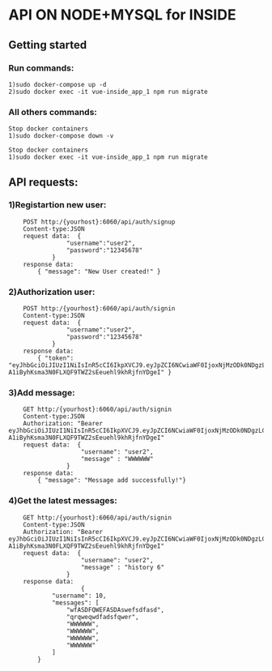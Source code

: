 # API ON NODE+MYSQL for INSIDE

## Getting started

 ### Run commands:
    1)sudo docker-compose up -d
    2)sudo docker exec -it vue-inside_app_1 npm run migrate
    
 ### All others commands:
    Stop docker containers
    1)sudo docker-compose down -v
    
    Stop docker containers
    1)sudo docker exec -it vue-inside_app_1 npm run migrate

 ## API requests:
 ### 1)Registartion new user:
        POST http:/{yourhost}:6060/api/auth/signup
        Content-type:JSON
        request data:  {
                    "username":"user2",
                    "password":"12345678"
                }
        response data:
            { "message": "New User created!" }
 ### 2)Authorization user:
        POST http:/{yourhost}:6060/api/auth/signin
        Content-type:JSON
        request data:  {
                    "username":"user2",
                    "password":"12345678"
                }
        response data:
            { "token": "eyJhbGciOiJIUzI1NiIsInR5cCI6IkpXVCJ9.eyJpZCI6NCwiaWF0IjoxNjMzODk0NDgzLCJleHAiOjE2MzM5ODA4ODN9.-A1iByhKsma3N0FLXQF9TWZ2sEeuehl9khRjfnYDgeI" }
            
 ### 3)Add message:
        GET http:/{yourhost}:6060/api/auth/signin
        Content-type:JSON
        Authorization: "Bearer eyJhbGciOiJIUzI1NiIsInR5cCI6IkpXVCJ9.eyJpZCI6NCwiaWF0IjoxNjMzODk0NDgzLCJleHAiOjE2MzM5ODA4ODN9.-A1iByhKsma3N0FLXQF9TWZ2sEeuehl9khRjfnYDgeI"
        request data:  {
                        "username": "user2",
                        "message" : "WWWWWW"
                    }
        response data:
            { "message": "Message add successfully!"}
  ### 4)Get the latest messages:
        GET http:/{yourhost}:6060/api/auth/signin
        Content-type:JSON
        Authorization: "Bearer eyJhbGciOiJIUzI1NiIsInR5cCI6IkpXVCJ9.eyJpZCI6NCwiaWF0IjoxNjMzODk0NDgzLCJleHAiOjE2MzM5ODA4ODN9.-A1iByhKsma3N0FLXQF9TWZ2sEeuehl9khRjfnYDgeI"
        request data:  {
                        "username": "user2",
                        "message" : "history 6"
                    }
        response data:
                        {
                "username": 10,
                "messages": [
                    "wfASDFQWEFASDAswefsdfasd",
                    "qrqweqwdfadsfqwer",
                    "WWWWWW",
                    "WWWWWW",
                    "WWWWWW",
                    "WWWWWW"
                ]
            }        
            
    
